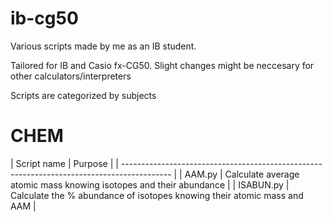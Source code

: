# ib-cg50
Various scripts made by me as an IB student.

Tailored for IB and Casio fx-CG50. Slight changes might be neccesary for other calculators/interpreters

Scripts are categorized by subjects

# CHEM
|  Script name  |  Purpose                                                                   |
| ------------------------------------------------------------------------------------------ |
|  AAM.py       |  Calculate average atomic mass knowing isotopes and their abundance        |
|  ISABUN.py    |  Calculate the % abundance of isotopes knowing their atomic mass and AAM   |
